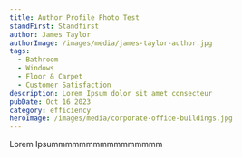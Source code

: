 ```yaml
---
title: Author Profile Photo Test
standFirst: Standfirst
author: James Taylor
authorImage: /images/media/james-taylor-author.jpg
tags:
  - Bathroom
  - Windows
  - Floor & Carpet
  - Customer Satisfaction
description: Lorem Ipsum dolor sit amet consecteur
pubDate: Oct 16 2023
category: efficiency
heroImage: /images/media/corporate-office-buildings.jpg
---
```

Lorem Ipsummmmmmmmmmmmmmmm